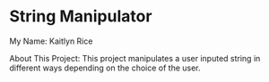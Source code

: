 # String Manipulator

My Name: Kaitlyn Rice

About This Project: This project manipulates a user inputed string in different ways depending on the choice of the user.
